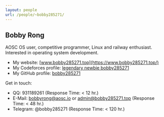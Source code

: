 ```yaml
---
layout: people
url: /people/~bobby285271/
---
```


## Bobby Rong

AOSC OS user, competitive programmer, Linux and railway enthusiast. Interested in operating system development.

- My website: [www.bobby285271.top](https://www.bobby285271.top/)
- My Codeforces profile: [legendary newbie bobby285271](https://codeforces.com/profile/bobby285271)
- My GitHub profile: [bobby285271](https://github.com/bobby285271/)

Get in touch:
 - QQ: 931189261 (Response Time: < 12 hr.)
 - E-Mail: [bobbyrong@aosc.io](mailto:bobbyrong@aosc.io) or [admin@bobby285271.top](mailto:admin@bobby285271.top) (Response Time: < 48 hr.)
 - Telegram: @bobby285271 (Response Time: < 120 hr.)

